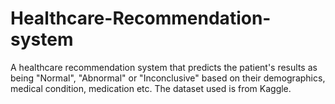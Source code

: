# Healthcare-Recommendation-system
A healthcare recommendation system that predicts the patient's results as being "Normal", "Abnormal" or "Inconclusive" based on their demographics, medical condition, medication etc. The dataset used is from Kaggle. 
